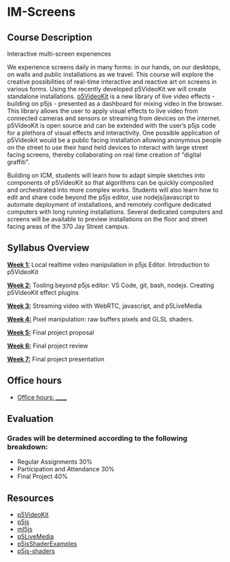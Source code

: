 # IM-Screens

<!-- https://github.com/jht9629/IM-Screens -->

## Course Description

Interactive multi-screen experiences

We experience screens daily in many forms: in our hands,
on our desktops, on walls and public installations as we travel.
This course will explore the creative possibilities of real-time
interactive and reactive art on screens in various forms.
Using the recently developed p5VideoKit we will create standalone installations.
[p5VideoKit](https://github.com/jht1493/p5VideoKit) is a new library of live video effects - building on p5js -
presented as a dashboard for mixing video in the browser.
This library allows the user to apply visual effects to live video
from connected cameras and sensors or streaming from devices on the internet.
p5VideoKit is open source and can be extended with the user’s p5js code for
a plethora of visual effects and interactivity. One possible application of p5Videokit
would be a public facing installation allowing anonymous people on the street
to use their hand held devices to interact with large street facing screens,
thereby collaborating on real time creation of “digital graffiti”.

Building on ICM, students will learn how to adapt simple sketches
into components of p5VideoKit so that algorithms can be
quickly composited and orchestrated into more complex works.
Students will also learn how to edit and share code beyond the p5js editor,
use nodejs/javascript to automate deployment of installations,
and remotely configure dedicated computers with long running installations.
Several dedicated computers and screens will be available to preview installations
on the floor and street facing areas of the 370 Jay Street campus.

## Syllabus Overview

**[Week 1:]()** Local realtime video manipulation in p5js Editor. Introduction to p5VideoKit

**[Week 2:]()** Tooling beyond p5js editor: VS Code, git, bash, nodejs. Creating p5VideoKit effect plugins

**[Week 3:]()** Streaming video with WebRTC, javascript, and p5LiveMedia

**[Week 4:]()** Pixel manipulation: raw buffers pixels and GLSL shaders.

**[Week 5:]()** Final project proposal

**[Week 6:]()** Final project review

**[Week 7:]()** Final project presentation

## Office hours

- [Office hours: \_\_\_\_]()

## Evaluation

### Grades will be determined according to the following breakdown:

- Regular Assignments 30%
- Participation and Attendance 30%
- Final Project 40%

## Resources

- [p5VideoKit](https://github.com/jht1493/p5VideoKit)
- [p5js](https://p5js.org/)
- [ml5js](https://ml5js.org/)
- [p5LiveMedia](https://github.com/vanevery/p5LiveMedia)
- [p5jsShaderExamples](https://github.com/aferriss/p5jsShaderExamples)
- [p5js-shaders](https://itp-xstory.github.io/p5js-shaders/#/)
